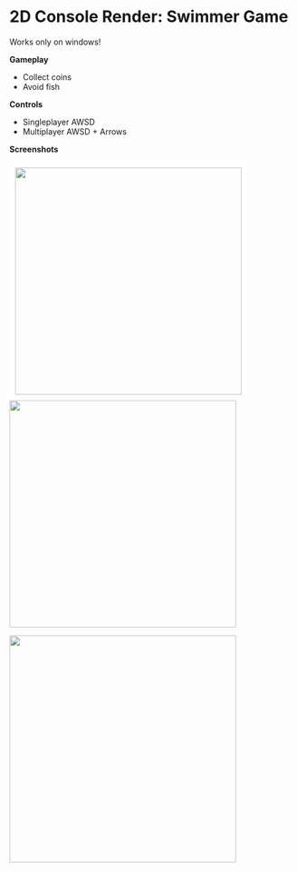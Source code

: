 # 2D Console Render: Swimmer Game
Works only on windows!

**Gameplay**
- Collect coins
- Avoid fish



**Controls**
- Singleplayer AWSD
- Multiplayer AWSD + Arrows



**Screenshots**

<img src="https://i.ibb.co/fXbwMb8/1.png" width="400"  style="border:10px solid white;" />        <img src="https://i.ibb.co/Nmt8SgZ/2.png" width="400" />

<img src="https://i.ibb.co/fS99nb3/3.png" width="400" />
